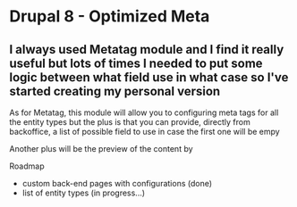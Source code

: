 <h1>Drupal 8 - Optimized Meta</h1>
<h2>I always used Metatag module and I find it really useful but lots of times I needed to put some logic between what field use in what case so I've started creating my personal version</h2>
<p>As for Metatag, this module will allow you to configuring meta tags for all the entity types but the plus is that you can provide, directly from backoffice, a list of possible field to use in case the first one will be empy</p>
<p>Another plus will be the preview of the content by </p>


Roadmap
- custom back-end pages with configurations (done)
- list of entity types (in progress...)
